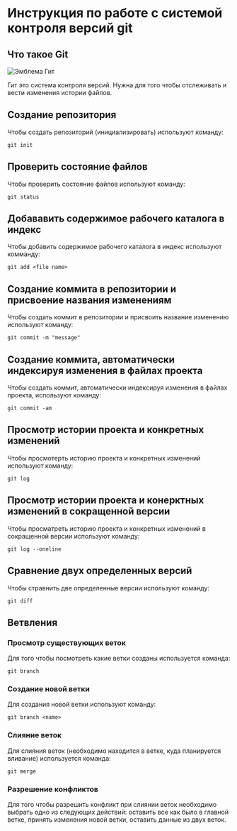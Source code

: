 # **Инструкция по работе с системой контроля версий git**
## Что такое Git

![Эмблема Гит](git.png)

Гит это система контроля версий. Нужна для того чтобы отслеживать и вести изменения истории файлов.


## Создание репозитория 

Чтобы создать репозиторий (инициализировать) используют команду:

    git init

## Проверить состояние файлов

Чтобы проверить состояние файлов используют команду:

    git status

## Добававить содержимое рабочего каталога в индекс

Чтобы добавить содержимое рабочего каталога в индекс используют комманду:

    git add <file name>

## Создание коммита в репозитории и присвоение названия изменениям

Чтобы создать коммит в репозитории и присвоить название изменению используют команду:

    git commit -m "message"

## Создание коммита, автоматически индексируя изменения в файлах проекта

Чтобы создать коммит, автоматически индексируя изменения в файлах проекта, используют команду:

    git commit -am

## Просмотр истории проекта и конкретных изменений

Чтобы просмотерть историю проекта и конкретных изменений используют команду:

    git log

## Просмотр истории проекта и конерктных изменений в сокращенной версии

Чтобы просматреть историю проекта и конкретных изменений в сокращенной версии используют команду:

    git log --oneline

## Сравнение двух определенных версий

Чтобы стравнить две определенные версии используют команду:

    git diff

## Ветвления 

### Просмотр существующих веток

Для того чтобы посмотреть какие ветки созданы используется команда:

    git branch

### Создание новой ветки

Для создания новой ветки используют команду: 

    git branch <name>
    
### Слияние веток

Для слияния веток (необходимо находится в ветке, куда планируется вливание) используется команда:

    git merge

### Разрешение конфликтов

Для того чтобы разрешить конфликт при слиянии веток необходимо выбрать одно из следующих действий: оставить все как было в главной ветке, принять изменения новой ветки, оставить данные из двух веток.

